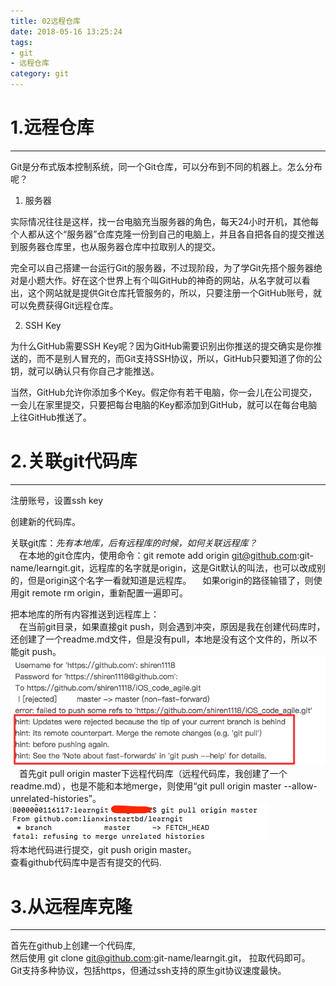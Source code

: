 ```yaml
---
title: 02远程仓库
date: 2018-05-16 13:25:24
tags:
- git      
- 远程仓库 
category: git
---
```

# 1.远程仓库  
----
Git是分布式版本控制系统，同一个Git仓库，可以分布到不同的机器上。怎么分布呢？  
1. 服务器

实际情况往往是这样，找一台电脑充当服务器的角色，每天24小时开机，其他每个人都从这个“服务器”仓库克隆一份到自己的电脑上，并且各自把各自的提交推送到服务器仓库里，也从服务器仓库中拉取别人的提交。

完全可以自己搭建一台运行Git的服务器，不过现阶段，为了学Git先搭个服务器绝对是小题大作。好在这个世界上有个叫GitHub的神奇的网站，从名字就可以看出，这个网站就是提供Git仓库托管服务的，所以，只要注册一个GitHub账号，就可以免费获得Git远程仓库。

2. SSH Key

为什么GitHub需要SSH Key呢？因为GitHub需要识别出你推送的提交确实是你推送的，而不是别人冒充的，而Git支持SSH协议，所以，GitHub只要知道了你的公钥，就可以确认只有你自己才能推送。

当然，GitHub允许你添加多个Key。假定你有若干电脑，你一会儿在公司提交，一会儿在家里提交，只要把每台电脑的Key都添加到GitHub，就可以在每台电脑上往GitHub推送了。  
# 2.关联git代码库 
---- 
注册账号，设置ssh key

创建新的代码库。

关联git库：*先有本地库，后有远程库的时候，如何关联远程库？*   
&ensp;&ensp;在本地的git仓库内，使用命令：git remote add origin git@github.com:git-name/learngit.git，远程库的名字就是origin，这是Git默认的叫法，也可以改成别的，但是origin这个名字一看就知道是远程库。
&ensp;&ensp;如果origin的路径输错了，则使用git remote rm origin，重新配置一遍即可。

把本地库的所有内容推送到远程库上：  
&ensp;&ensp;在当前git目录，如果直接git push，则会遇到冲突，原因是我在创建代码库时，还创建了一个readme.md文件，但是没有pull，本地是没有这个文件的，所以不能git  push。  
![](/images/git/git-push-error.png)  
&ensp;&ensp;首先git pull origin  master下远程代码库（远程代码库，我创建了一个readme.md），也是不能和本地merge，则使用“git pull origin master --allow-unrelated-histories”。   
![](/images/git/git-pull-origin-master.png)  
将本地代码进行提交，git  push  origin  master。  
查看github代码库中是否有提交的代码.  
# 3.从远程库克隆
----
首先在github上创建一个代码库,  
然后使用 git  clone  git@github.com:git-name/learngit.git， 拉取代码即可。  
Git支持多种协议，包括https，但通过ssh支持的原生git协议速度最快。